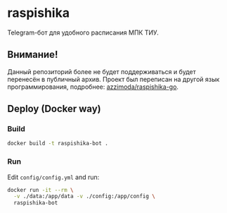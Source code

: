 # raspishika

Telegram-бот для удобного расписания МПК ТИУ.

## Внимание!

Данный репозиторий более не будет поддерживаться и будет перенесён в публичный архив. Проект был переписан на другой язык программирования, подробнее: [azzimoda/raspishika-go](https://github.com/azzimoda/raspishika-go).

## Deploy (Docker way)

### Build

```bash
docker build -t raspishika-bot .
```

### Run

Edit `config/config.yml` and run:

```bash
docker run -it --rm \
  -v ./data:/app/data -v ./config:/app/config \
  raspishika-bot
```
